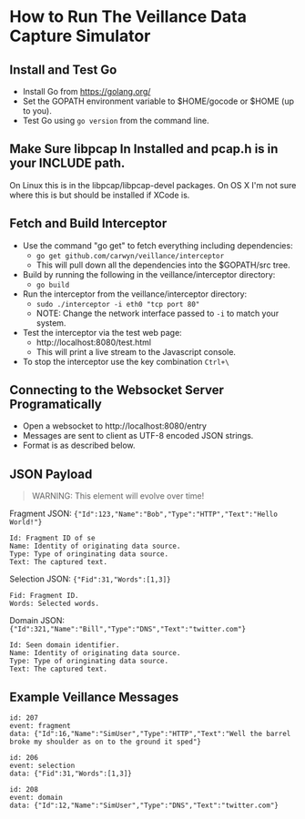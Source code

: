
# How to Run The Veillance Data Capture Simulator

## Install and Test Go

* Install Go from https://golang.org/
* Set the GOPATH environment variable to $HOME/gocode or $HOME (up to you).
* Test Go using `go version` from the command line.

## Make Sure libpcap In Installed and pcap.h is in your INCLUDE path.

On Linux this is in the libpcap/libpcap-devel packages.
On OS X I'm not sure where this is but should be installed if XCode is.

## Fetch and Build Interceptor

* Use the command "go get" to fetch everything including dependencies:
  * `go get github.com/carwyn/veillance/interceptor`
  * This will pull down all the dependencies into the $GOPATH/src tree.
* Build by running the following in the veillance/interceptor directory:
  * `go build`
* Run the interceptor from the veillance/interceptor directory:
  * `sudo ./interceptor -i eth0 "tcp port 80"`
  * NOTE: Change the network interface passed to `-i` to match your system.
* Test the interceptor via the test web page:
  * http://localhost:8080/test.html
  * This will print a live stream to the Javascript console.
* To stop the interceptor use the key combination `Ctrl+\`


## Connecting to the Websocket Server Programatically

* Open a websocket to http://localhost:8080/entry
* Messages are sent to client as UTF-8 encoded JSON strings.
* Format is as described below.


## JSON Payload

> WARNING: This element will evolve over time!

Fragment JSON: `{"Id":123,"Name":"Bob","Type":"HTTP","Text":"Hello World!"}`

```
Id: Fragment ID of se
Name: Identity of originating data source.
Type: Type of oringinating data source.
Text: The captured text.
```

Selection JSON: `{"Fid":31,"Words":[1,3]}`

```
Fid: Fragment ID.
Words: Selected words.
```

Domain JSON: `{"Id":321,"Name":"Bill","Type":"DNS","Text":"twitter.com"}`

```
Id: Seen domain identifier.
Name: Identity of originating data source.
Type: Type of oringinating data source.
Text: The captured text.
```

## Example Veillance Messages

```
id: 207
event: fragment
data: {"Id":16,"Name":"SimUser","Type":"HTTP","Text":"Well the barrel broke my shoulder as on to the ground it sped"}

id: 206
event: selection
data: {"Fid":31,"Words":[1,3]}

id: 208
event: domain
data: {"Id":12,"Name":"SimUser","Type":"DNS","Text":"twitter.com"}
```

